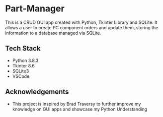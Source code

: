 # Part-Manager

This is a CRUD GUI app created with Python, Tkinter Library and SQLite. It allows a user to create PC component orders and update them, storing the information to a database managed via SQLite.

## Tech Stack
- Python 3.8.3
- Tkinter 8.6
- SQLite3
- VSCode
## Acknowledgements
- This project is inspired by Brad Traversy to further improve my knowledge on GUI apps and showcase my Python Understanding
